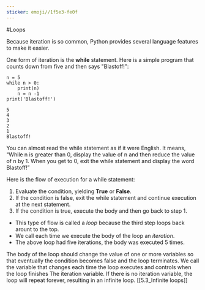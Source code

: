 ```yaml
---
sticker: emoji//1f5e3-fe0f
---
```

#Loops

Because iteration is so common, Python provides several language features to make it easier.

One form of iteration is the **while** statement. 
Here is a simple program that counts down from five and then says "Blastoff!":
```
n = 5
while n > 0:
    print(n)
    n = n -1
print('Blastoff!')

5
4
3
2
1
Blastoff!
```
You can almost read the while statement as if it were English. It means, “While n is greater than 0, display the value of n and then reduce the value of n by 1. When you get to 0, exit the while statement and display the word Blastoff!”

Here is the flow of execution for a while statement:
1. Evaluate the condition, yielding **True** or **False**.
2. If the condition is false, exit the while statement and continue execution at the next statement.
3. If the condition is true, execute the body and then go back to step 1.
- This type of flow is called a *loop* because the third step loops back arount to the top.
- We call each time we execute the body of the loop an *iteration*. 
- The above loop had five iterations, the body was executed 5 times.

The body of the loop should change the value of one or more variables so that eventually the condition becomes false and the loop terminates. We call the variable that changes each time the loop executes and controls when the loop finishes
The iteration variable. If there is no iteration variable, the loop will repeat forever, resulting in an infinite loop.
[[5.3_Infinite loops]]